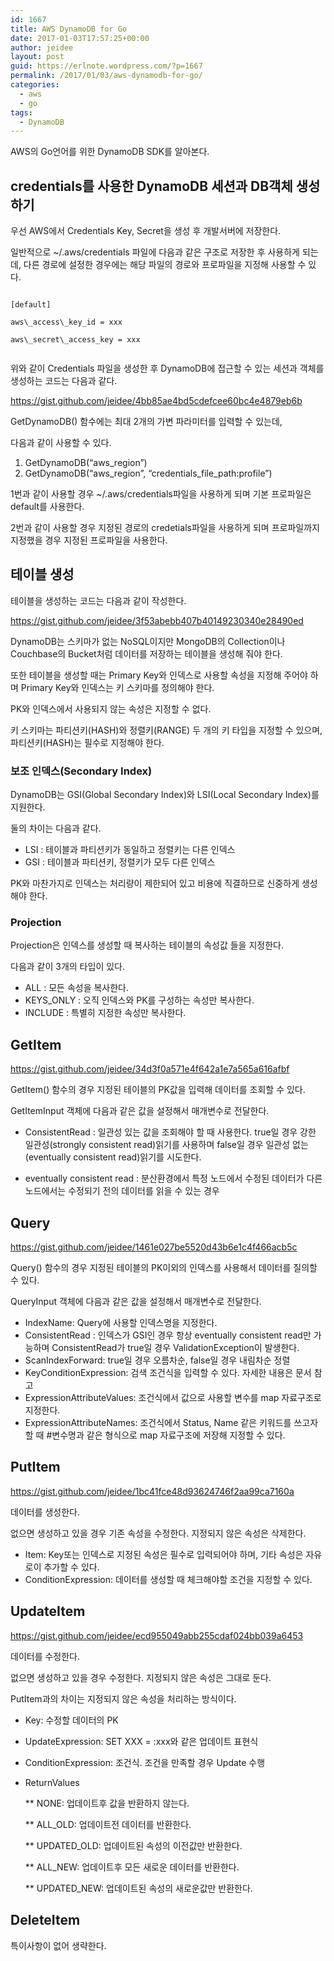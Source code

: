 ```yaml
---
id: 1667
title: AWS DynamoDB for Go
date: 2017-01-03T17:57:25+00:00
author: jeidee
layout: post
guid: https://erlnote.wordpress.com/?p=1667
permalink: /2017/01/03/aws-dynamodb-for-go/
categories:
  - aws
  - go
tags:
  - DynamoDB
---
```

AWS의 Go언어를 위한 DynamoDB SDK를 알아본다.

## credentials를 사용한 DynamoDB 세션과 DB객체 생성하기

우선 AWS에서 Credentials Key, Secret을 생성 후 개발서버에 저장한다.

일반적으로 ~/.aws/credentials 파일에 다음과 같은 구조로 저장한 후 사용하게 되는데, 다른 경로에 설정한 경우에는 해당 파일의 경로와 프로파일을 지정해 사용할 수 있다.

```
  
[default]
  
aws\_access\_key_id = xxx
  
aws\_secret\_access_key = xxx
  
```

위와 같이 Credentials 파일을 생성한 후 DynamoDB에 접근할 수 있는 세션과 객체를 생성하는 코드는 다음과 같다.

https://gist.github.com/jeidee/4bb85ae4bd5cdefcee60bc4e4879eb6b

GetDynamoDB() 함수에는 최대 2개의 가변 파라미터를 입력할 수 있는데,
  
다음과 같이 사용할 수 있다.

  1. GetDynamoDB(&#8220;aws_region&#8221;)
  2. GetDynamoDB(&#8220;aws\_region&#8221;, &#8220;credentials\_file_path:profile&#8221;)

1번과 같이 사용할 경우 ~/.aws/credentials파일을 사용하게 되며 기본 프로파일은 default를 사용한다.
  
2번과 같이 사용할 경우 지정된 경로의 credetials파일을 사용하게 되며 프로파일까지 지정했을 경우 지정된 프로파일을 사용한다.

## 테이블 생성

테이블을 생성하는 코드는 다음과 같이 작성한다.

https://gist.github.com/jeidee/3f53abebb407b40149230340e28490ed

DynamoDB는 스키마가 없는 NoSQL이지만 MongoDB의 Collection이나 Couchbase의 Bucket처럼 데이터를 저장하는 테이블을 생성해 줘야 한다.
  
또한 테이블을 생성할 때는 Primary Key와 인덱스로 사용할 속성을 지정해 주어야 하며 Primary Key와 인덱스는 키 스키마를 정의해야 한다.
  
PK와 인덱스에서 사용되지 않는 속성은 지정할 수 없다.
  
키 스키마는 파티션키(HASH)와 정렬키(RANGE) 두 개의 키 타입을 지정할 수 있으며, 파티션키(HASH)는 필수로 지정해야 한다.

### 보조 인덱스(Secondary Index)

DynamoDB는 GSI(Global Secondary Index)와 LSI(Local Secondary Index)를 지원한다.
  
둘의 차이는 다음과 같다.

  * LSI : 테이블과 파티션키가 동일하고 정렬키는 다른 인덱스
  * GSI : 테이블과 파티션키, 정렬키가 모두 다른 인덱스

PK와 마찬가지로 인덱스는 처리량이 제한되어 있고 비용에 직결하므로 신중하게 생성해야 한다.

### Projection

Projection은 인덱스를 생성할 때 복사하는 테이블의 속성값 들을 지정한다.
  
다음과 같이 3개의 타입이 있다.

  * ALL : 모든 속성을 복사한다.
  * KEYS_ONLY : 오직 인덱스와 PK를 구성하는 속성만 복사한다.
  * INCLUDE : 특별히 지정한 속성만 복사한다.

## GetItem

https://gist.github.com/jeidee/34d3f0a571e4f642a1e7a565a616afbf

GetItem() 함수의 경우 지정된 테이블의 PK값을 입력해 데이터를 조회할 수 있다.
  
GetItemInput 객체에 다음과 같은 값을 설정해서 매개변수로 전달한다.

  * ConsistentRead : 일관성 있는 값을 조회해야 할 때 사용한다. true일 경우 강한 일관성(strongly consistent read)읽기를 사용하며 false일 경우 일관성 없는(eventually consistent read)읽기를 시도한다.</p> 
  * eventually consistent read : 분산환경에서 특정 노드에서 수정된 데이터가 다른 노드에서는 수정되기 전의 데이터를 읽을 수 있는 경우</p> 

## Query

https://gist.github.com/jeidee/1461e027be5520d43b6e1c4f466acb5c

Query() 함수의 경우 지정된 테이블의 PK이외의 인덱스를 사용해서 데이터를 질의할 수 있다.
  
QueryInput 객체에 다음과 같은 값을 설정해서 매개변수로 전달한다.

  * IndexName: Query에 사용할 인덱스명을 지정한다.
  * ConsistentRead : 인덱스가 GSI인 경우 항상 eventually consistent read만 가능하며 ConsistentRead가 true일 경우 ValidationException이 발생한다.
  * ScanIndexForward: true일 경우 오름차순, false일 경우 내림차순 정렬
  * KeyConditionExpression: 검색 조건식을 입력할 수 있다. 자세한 내용은 문서 참고
  * ExpressionAttributeValues: 조건식에서 값으로 사용할 변수를 map 자료구조로 지정한다.
  * ExpressionAttributeNames: 조건식에서 Status, Name 같은 키워드를 쓰고자할 때 #변수명과 같은 형식으로 map 자료구조에 저장해 지정할 수 있다.

## PutItem

https://gist.github.com/jeidee/1bc41fce48d93624746f2aa99ca7160a

데이터를 생성한다.
  
없으면 생성하고 있을 경우 기존 속성을 수정한다. 지정되지 않은 속성은 삭제한다.

  * Item: Key또는 인덱스로 지정된 속성은 필수로 입력되어야 하며, 기타 속성은 자유로이 추가할 수 있다.
  * ConditionExpression: 데이터를 생성할 때 체크해야할 조건을 지정할 수 있다.

## UpdateItem

https://gist.github.com/jeidee/ecd955049abb255cdaf024bb039a6453

데이터를 수정한다.
  
없으면 생성하고 있을 경우 수정한다. 지정되지 않은 속성은 그대로 둔다.
  
PutItem과의 차이는 지정되지 않은 속성을 처리하는 방식이다.

  * Key: 수정할 데이터의 PK
  * UpdateExpression: SET XXX = :xxx와 같은 업데이트 표현식
  * ConditionExpression: 조건식. 조건을 만족할 경우 Update 수행
  * ReturnValues
  
    ** NONE: 업데이트후 값을 반환하지 않는다.
  
    ** ALL_OLD: 업데이트전 데이터를 반환한다.
  
    ** UPDATED_OLD: 업데이트된 속성의 이전값만 반환한다.
  
    ** ALL_NEW: 업데이트후 모든 새로운 데이터를 반환한다.
  
    ** UPDATED_NEW: 업데이트된 속성의 새로운값만 반환한다.

## DeleteItem

특이사항이 없어 생략한다.